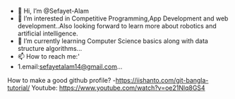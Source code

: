 - 👋 Hi, I’m @Sefayet-Alam
- 👀 I’m interested in Competitive Programming,App Development and web development..Also looking forward to learn more about robotics and artificial intelligence.
- 🌱 I’m currently learning Computer Science basics along with data structure algorithms...
- 📫 How to reach me:'
-  1.email:sefayetalam14@gmail.com...

<!---
Sefayet-Alam/Sefayet-Alam is a ✨ special ✨ repository because its `README.md` (this file) appears on your GitHub profile.
You can click the Preview link to take a look at your changes.
--->
How to make a good github profile? -https://iishanto.com/git-bangla-tutorial/
Youtube: 
https://www.youtube.com/watch?v=oe21Nlq8GS4
